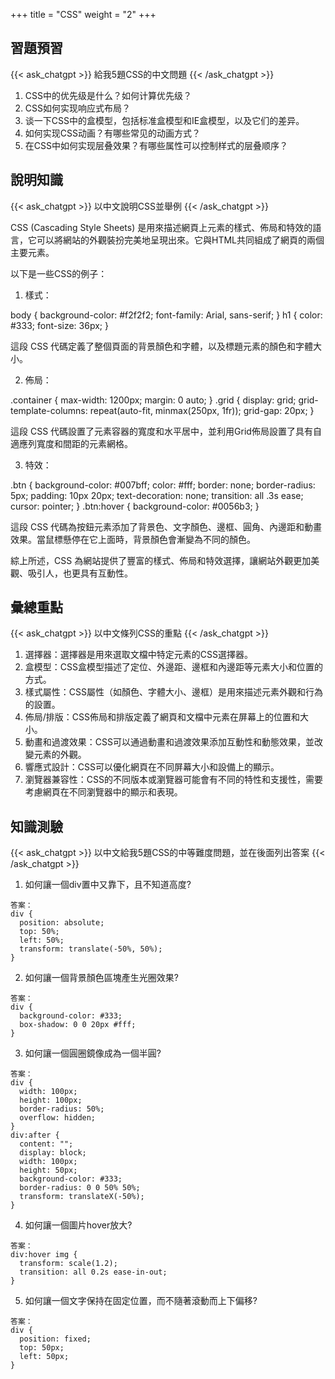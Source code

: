 +++
title = "CSS"
weight = "2"
+++
## 習題預習
{{< ask_chatgpt >}}
給我5題CSS的中文問題
{{< /ask_chatgpt >}}



1. CSS中的优先级是什么？如何计算优先级？
2. CSS如何实现响应式布局？
3. 谈一下CSS中的盒模型，包括标准盒模型和IE盒模型，以及它们的差异。
4. 如何实现CSS动画？有哪些常见的动画方式？
5. 在CSS中如何实现层叠效果？有哪些属性可以控制样式的层叠顺序？   

## 說明知識
{{< ask_chatgpt >}}
以中文說明CSS並舉例
{{< /ask_chatgpt >}}



CSS (Cascading Style Sheets) 是用來描述網頁上元素的樣式、佈局和特效的語言，它可以將網站的外觀裝扮完美地呈現出來。它與HTML共同組成了網頁的兩個主要元素。

以下是一些CSS的例子：

1. 樣式：

body {
  background-color: #f2f2f2;
  font-family: Arial, sans-serif;
}
h1 {
  color: #333;
  font-size: 36px;
}

這段 CSS 代碼定義了整個頁面的背景顏色和字體，以及標題元素的顏色和字體大小。

2. 佈局：

.container {
  max-width: 1200px;
  margin: 0 auto;
}
.grid {
  display: grid;
  grid-template-columns: repeat(auto-fit, minmax(250px, 1fr));
  grid-gap: 20px;
}

這段 CSS 代碼設置了元素容器的寬度和水平居中，並利用Grid佈局設置了具有自適應列寬度和間距的元素網格。

3. 特效：

.btn {
  background-color: #007bff;
  color: #fff;
  border: none;
  border-radius: 5px;
  padding: 10px 20px;
  text-decoration: none;
  transition: all .3s ease;
  cursor: pointer;
}
.btn:hover {
  background-color: #0056b3;
}

這段 CSS 代碼為按鈕元素添加了背景色、文字顏色、邊框、圓角、內邊距和動畫效果。當鼠標懸停在它上面時，背景顏色會漸變為不同的顏色。

綜上所述，CSS 為網站提供了豐富的樣式、佈局和特效選擇，讓網站外觀更加美觀、吸引人，也更具有互動性。   

## 彙總重點
{{< ask_chatgpt >}}
以中文條列CSS的重點
{{< /ask_chatgpt >}}



1. 選擇器：選擇器是用來選取文檔中特定元素的CSS選擇器。
2. 盒模型：CSS盒模型描述了定位、外邊距、邊框和內邊距等元素大小和位置的方式。
3. 樣式屬性：CSS屬性（如顏色、字體大小、邊框）是用來描述元素外觀和行為的設置。
4. 佈局/排版：CSS佈局和排版定義了網頁和文檔中元素在屏幕上的位置和大小。
5. 動畫和過渡效果：CSS可以通過動畫和過渡效果添加互動性和動態效果，並改變元素的外觀。
6. 響應式設計：CSS可以優化網頁在不同屏幕大小和設備上的顯示。
7. 瀏覽器兼容性：CSS的不同版本或瀏覽器可能會有不同的特性和支援性，需要考慮網頁在不同瀏覽器中的顯示和表現。   

## 知識測驗
{{< ask_chatgpt >}}
以中文給我5題CSS的中等難度問題，並在後面列出答案
{{< /ask_chatgpt >}}



1. 如何讓一個div置中又靠下，且不知道高度?

```
答案： 
div {
  position: absolute;
  top: 50%;
  left: 50%;
  transform: translate(-50%, 50%);
}
```

2. 如何讓一個背景顏色區塊產生光圈效果?

```
答案：
div {
  background-color: #333;
  box-shadow: 0 0 20px #fff;
}
```

3. 如何讓一個圓圈鏡像成為一個半圓?

```
答案：
div {
  width: 100px;
  height: 100px;
  border-radius: 50%;
  overflow: hidden;
}
div:after {
  content: "";
  display: block;
  width: 100px;
  height: 50px;
  background-color: #333;
  border-radius: 0 0 50% 50%;
  transform: translateX(-50%);
}
```

4. 如何讓一個圖片hover放大?

```
答案：
div:hover img {
  transform: scale(1.2);
  transition: all 0.2s ease-in-out;
}
```

5. 如何讓一個文字保持在固定位置，而不隨著滾動而上下偏移?

```
答案：
div {
  position: fixed;
  top: 50px;
  left: 50px;
}
```   

